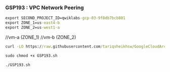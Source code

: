 ### GSP193 : VPC Network Peering

```cmd
export SECOND_PROJECT_ID=qwiklabs-gcp-03-9f8db7bcb801
export ZONE_1=us-east4-b
export ZONE_2=us-west1-a
```
//vm-a (ZONE_1)
//vm-b (ZONE_2)


```cmd
curl -LO https://raw.githubusercontent.com/tariqsheikhsw/GoogleCloudArchitectLabs/main/Solutions/GSP193.sh

sudo chmod +x GSP193.sh

./GSP193.sh
```
